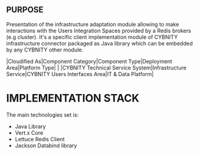 ## PURPOSE
Presentation of the infrastructure adaptation module allowing to make interactions with the Users Integration Spaces provided by a Redis brokers (e.g cluster).
It's a specific client implementation module of CYBNITY infrastructure connector packaged as Java library which can be embedded by any CYBNITY other module.

|Cloudified As|Component Category|Component Type|Deployment Area|Platform Type|
| |CYBNITY Technical Service System|Infrastructure Service|CYBNITY Users Interfaces Area|IT & Data Platform|

# IMPLEMENTATION STACK
The main technologies set is:
- Java Library
- Vert.x Core
- Lettuce Redis Client
- Jackson Databind library
